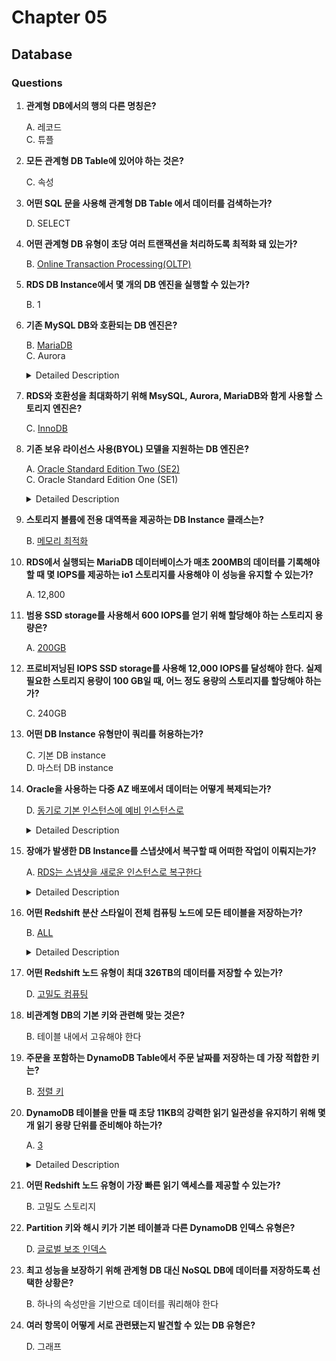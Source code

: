 # Chapter 05

## Database

### Questions

1. **관계형 DB에서의 행의 다른 명칭은?**  

    A. 레코드  
    C. 튜플

1. **모든 관계형 DB Table에 있어야 하는 것은?**  

    C. 속성  

1. **어떤 SQL 문을 사용해 관계형 DB Table 에서 데이터를 검색하는가?**  

    D. SELECT  

1. **어떤 관계형 DB 유형이 초당 여러 트랜잭션을 처리하도록 최적화 돼 있는가?**  

    B. [Online Transaction Processing(OLTP)](https://aws.amazon.com/ko/startups/start-building/how-to-choose-a-database/)  

1. **RDS DB Instance에서 몇 개의 DB 엔진을 실행할 수 있는가?**  

    B. 1  

1. **기존 MySQL DB와 호환되는 DB 엔진은?**  

    B. [MariaDB](https://docs.aws.amazon.com/dms/latest/userguide/CHAP_Source.MySQL.html)  
    C. Aurora

    <details><summary>Detailed Description</summary>

    MySQL-compatible databases:  
    1. MySQL Community Edition
    1. MariaDB Community Edition
    1. Amazon Aurora MySQL-Compatible Edition

    </details>

1. **RDS와 호환성을 최대화하기 위해 MsySQL, Aurora, MariaDB와 함게 사용할 스토리지 엔진은?**  

    C. [InnoDB](https://docs.aws.amazon.com/ko_kr/AmazonRDS/latest/UserGuide/CHAP_MySQL.html)  

1. **기존 보유 라이선스 사용(BYOL) 모델을 지원하는 DB 엔진은?**  

    A. [Oracle Standard Edition Two (SE2)](https://aws.amazon.com/ko/rds/oracle/faqs/?nc1=h_ls)  
    C. Oracle Standard Edition One (SE1)

    <details><summary>Detailed Description</summary>

    BYOL 모델을 지원하는 Oracle DB Version 은 아래와 같다.  
    - Standard Edition Two(SE2)
    - Standard Edition One(SE1)
    - Standard Edition(SE)
    - Enterprise Edition(EE)

    </details>

1. **스토리지 볼륨에 전용 대역폭을 제공하는 DB Instance 클래스는?**  

    B. [메모리 최적화](https://docs.aws.amazon.com/ko_kr/AWSEC2/latest/UserGuide/memory-optimized-instances.html)  

1. **RDS에서 실행되는 MariaDB 데이터베이스가 매초 200MB의 데이터를 기록해야 할 때 몇 IOPS를 제공하는 io1 스토리지를 사용해야 이 성능을 유지할 수 있는가?**  

    A. 12,800  

1. **범용 SSD storage를 사용해서 600 IOPS를 얻기 위해 할당해야 하는 스토리지 용량은?**  

    A. [200GB](https://docs.aws.amazon.com/ko_kr/AWSEC2/latest/UserGuide/ebs-volume-types.html)  

1. **프로비저닝된 IOPS SSD storage를 사용해 12,000 IOPS를 달성해야 한다. 실제 필요한 스토리지 용량이 100 GB일 때, 어느 정도 용량의 스토리지를 할당해야 하는가?**  

    C. 240GB  

1. **어떤 DB Instance 유형만이 쿼리를 허용하는가?**  

    C. 기본 DB instance  
    D. 마스터 DB instance

1. **Oracle을 사용하는 다중 AZ 배포에서 데이터는 어떻게 복제되는가?**  

    D. [동기로 기본 인스턴스에 예비 인스턴스로](https://docs.aws.amazon.com/ko_kr/AmazonRDS/latest/UserGuide/Concepts.MultiAZ.html)  

    <details><summary>Detailed Description</summary>

    - 기본 DB 인스턴스는 가용 영역(AZ)에서 예비 복제본으로 동기식으로 복제.
      - 데이터 이중화 제공
      - I/O 중지 방지
      - 시스템 백업 시 발생하는 지연 시간 스파이크를 최소화.

    </details>

1. **장애가 발생한 DB Instance를 스냅샷에서 복구할 때 어떠한 작업이 이뤄지는가?**  

    A. [RDS는 스냅샷을 새로운 인스턴스로 복구한다](https://docs.aws.amazon.com/ko_kr/AmazonRDS/latest/UserGuide/CHAP_Tutorials.RestoringFromSnapshot.html)  

    <details><summary>Detailed Description</summary>

    **DB Instance 복구하기**  
    Instance 복원시에는 새 DB 인스턴스가 생성된다 (기존 DB 인스턴스로 복원 X).
    - DB 인스턴스를 복원 전, DB 스냅샷을 먼저 생성.
    - 복원 원본으로 사용할 DB 스냅샷의 이름을 입력.
    - 그 후, 복원 작업에서 생성되는 새 DB 인스턴스의 이름을 입력.

    </details>

1. **어떤 Redshift 분산 스타일이 전체 컴퓨팅 노드에 모든 테이블을 저장하는가?**  

    B. [ALL](https://docs.aws.amazon.com/ko_kr/redshift/latest/dg/c_choosing_dist_sort.html)  

    <details><summary>Detailed Description</summary>

    분산 스타일은 총 4개가 있다:
    1. `AUTO` distribution  
      테이블 데이터의 크기를 기반으로 최적의 분산 스타일을 할당
    1. `EVEN` distribution  
      리더 노드(leader node)는 특정 열 값에 상관없이 행을 라운드 로빈(round-robin) 방식으로 조각에 분산  
      - (X) Table 에 JOIN 을 사용했을 경우 EVEN 분산을 사용하지 말 것  
      - (O) KEY 분산과 ALL 분산을 명확히 구분할 수 없는 경우 사용할 것  
    1. `KEY` distribution  
      행이 열 1개의 값에 따라 분산  
    1. `ALL` distribution  
      전체 테이블의 복사본이 모든 노드로 분산  

    </details>

1. **어떤 Redshift 노드 유형이 최대 326TB의 데이터를 저장할 수 있는가?**  

    D. [고밀도 컴퓨팅](https://docs.aws.amazon.com/ko_kr/redshift/latest/mgmt/working-with-clusters.html)  

1. **비관계형 DB의 기본 키와 관련해 맞는 것은?**  

    B. 테이블 내에서 고유해야 한다  

1. **주문을 포함하는 DynamoDB Table에서 주문 날짜를 저장하는 데 가장 적합한 키는?**  

    B. [정렬 키](https://aws.amazon.com/ko/premiumsupport/knowledge-center/primary-key-dynamodb-table/)  

1. **DynamoDB 테이블을 만들 때 초당 11KB의 강력한 읽기 일관성을 유지하기 위해 몇 개 읽기 용량 단위를 준비해야 하는가?**  

    A. [3](https://acloud.guru/forums/aws-certified-solutions-architect-associate/discussion/-L8WgcTC2Byo7gxGjXMM/calculating%20capacity%20for%20strongly%20consistent%20reads%20for%20DynamoDb)  

    <details><summary>Detailed Description</summary>

    Alexis Gallet's Answer  
    `1 unit = 1 strongly consistent read for a 4kB block`

    </details>

1. **어떤 Redshift 노드 유형이 가장 빠른 읽기 액세스를 제공할 수 있는가?**  

    B. 고밀도 스토리지  

1. **Partition 키와 해시 키가 기본 테이블과 다른 DynamoDB 인덱스 유형은?**  

    D. [글로벌 보조 인덱스](https://docs.aws.amazon.com/ko_kr/amazondynamodb/latest/developerguide/SecondaryIndexes.html)  

1. **최고 성능을 보장하기 위해 관계형 DB 대신 NoSQL DB에 데이터를 저장하도록 선택한 상황은?**  

    B. 하나의 속성만을 기반으로 데이터를 쿼리해야 한다  

1. **여러 항목이 어떻게 서로 관련됐는지 발견할 수 있는 DB 유형은?**  

    D. 그래프  

